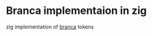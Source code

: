 # Branca implementaion in zig
zig implementation of [branca](https://github.com/tuupola/branca-spec) tokens
